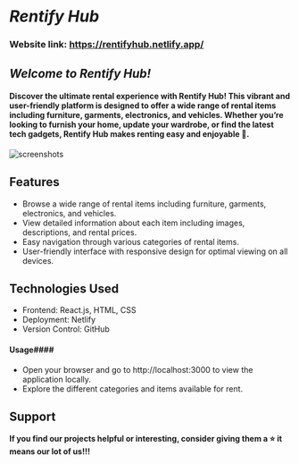# ***Rentify Hub***
### Website link: https://rentifyhub.netlify.app/

## ***Welcome to Rentify Hub!***
#### Discover the ultimate rental experience with Rentify Hub! This vibrant and user-friendly platform is designed to offer a wide range of rental items including furniture, garments, electronics, and vehicles. Whether you’re looking to furnish your home, update your wardrobe, or find the latest tech gadgets, Rentify Hub makes renting easy and enjoyable 🌟.

![screenshots](./images/homepage/light-theme.png)


## Features

- Browse a wide range of rental items including furniture, garments, electronics, and vehicles.
- View detailed information about each item including images, descriptions, and rental prices.
- Easy navigation through various categories of rental items.
- User-friendly interface with responsive design for optimal viewing on all devices.

## Technologies Used
- Frontend: React.js, HTML, CSS
- Deployment: Netlify
- Version Control: GitHub

#### Usage####
- Open your browser and go to http://localhost:3000 to view the application locally.
- Explore the different categories and items available for rent.

## Support

**If you find our projects helpful or interesting, consider giving them a ⭐ it means our lot of us!!!**
